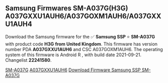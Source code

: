 <h2>Samsung Firmwares SM-A037G(H3G) A037GXXU1AUH6/A037GOXM1AUH6/A037GXXU1AUH4</h2>
Download the Samsung firmware for the ✅ <strong>Samsung SSP </strong> ⭐ <strong>SM-A037G</strong> with product code <strong>H3G</strong> <strong> from United Kingdom</strong>. This firmware has version number PDA <strong>A037GXXU1AUH6</strong> and CSC A037GOXM1AUH6. The operating system of this firmware is Android R , with build date 2021-09-21. Changelist <strong>22241580</strong>.


[SM-A037G](https://samfirm.shop/samsung/model/SM-A037G)
[A037GXXU1AUH6](https://samfirm.shop/samsung/pda/A037GXXU1AUH6)
[Download Firmware Samsung SSP SM-A037G](https://samfirm.shop/samsung/firmware/459526)
